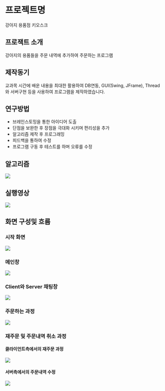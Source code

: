 # 프로젝트명
 강아지 용품점 키오스크 

## 프로잭트 소개
 강아지의 용품들을 주문 내역에 추가하여 주문하는 프로그램

## 제작동기
 교과목 시간에 배운 내용을 최대한 활용하여 DB연동, GUI(Swing, JFrame), Thread와 서버구현 등을 사용하여 프로그램을 제작하였습니다.

## 연구방법
 * 브레인스토밍을 통한 아이디어 도출
 * 단점을 보완한 후 장점을 극대화 시키며 편리성을 추가
 * 알고리즘 제작 후 프로그래밍
 * 피드백을 통하여 수정
 * 프로그램 구동 후 테스트를 하며 오류를 수정

## 알고리즘
![](puppy_Termp/README_image/algorizm.png)

## 실행영상
<img src = "https://gifmaker.me/video-to-gif/viewimage/20240321-11-GpTxOGQ62O7XCXek-F60Cib-HNET">

## 화면 구성및 흐름
### 시작 화면
![](puppy_Termp/README_image/screen1.png)

### 메인창
![](puppy_Termp/README_image/screen.png)

### Client와 Server 채팅창
![](puppy_Termp/README_image/screen3.png)

### 주문하는 과정
![](puppy_Termp/README_image/screen4.png)

### 재주문 및 주문내역 취소 과정
#### 클라이언트측에서의 재주문 과정
![](puppy_Termp/README_image/screen6.png)
#### 서버측에서의 주문내역 수정
![](puppy_Termp/README_image/screen5.png)
